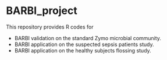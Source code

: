 # BARBI_project

This repository provides R codes for 
  - BARBI validation on the standard Zymo microbial community.
  - BARBI application on the suspected sepsis patients study.
  - BARBI application on the healthy subjects flossing study.
